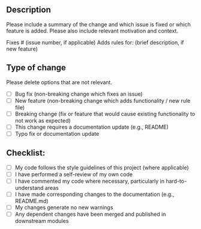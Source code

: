 ## Description

Please include a summary of the change and which issue is fixed or which feature is added. Please also include relevant motivation and context.

Fixes # (issue number, if applicable)
Adds rules for: (brief description, if new feature)

## Type of change

Please delete options that are not relevant.

- [ ] Bug fix (non-breaking change which fixes an issue)
- [ ] New feature (non-breaking change which adds functionality / new rule file)
- [ ] Breaking change (fix or feature that would cause existing functionality to not work as expected)
- [ ] This change requires a documentation update (e.g., README)
- [ ] Typo fix or documentation update

## Checklist:

- [ ] My code follows the style guidelines of this project (where applicable)
- [ ] I have performed a self-review of my own code
- [ ] I have commented my code where necessary, particularly in hard-to-understand areas
- [ ] I have made corresponding changes to the documentation (e.g., README.md)
- [ ] My changes generate no new warnings
- [ ] Any dependent changes have been merged and published in downstream modules
